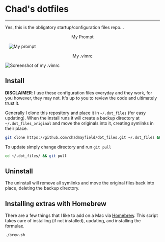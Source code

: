 # Chad's dotfiles
------------

Yes, this is the obligatory startup/configuration files repo...

<center>My Prompt</center>

&nbsp; &nbsp;![My prompt](http://i.imgur.com/omkIqat.png)

<center>My .vimrc</center>

![Screenshot of my .vimrc](http://i.imgur.com/n8sqKph.png)

## Install
**DISCLAIMER**: I use these configuration files everyday and they work, for you however, they may not.  It's up to you to review the code and ultimately trust it.

Generally I clone this repository and place it in `~/.dot_files` (for easy updating).  When the install runs it will create a backup directory at `~/.dot_files_original` and move the originals into it, creating symlinks in their place.

```bash
git clone https://github.com/chadmayfield/dot_files.git ~/.dot_files && cd ~/.dot_files && ./setup.sh install
```

To update simply change directory and run `git pull`

```bash
cd ~/.dot_files/ && git pull
```

## Uninstall
The uninstall will remove all symlinks and move the original files back into place, deleting the backup directory.


## Installing extras with Homebrew
There are a few things that I like to add on a Mac via [Homebrew](https://brew.sh/).  This script takes care of installing (if not installed), updating, and installing the formulae.

```bash
./brew.sh
```
